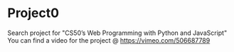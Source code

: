 # Project0
Search project for "CS50’s Web Programming with Python and JavaScript"\
You can find a video for the project @ https://vimeo.com/506687789
